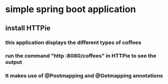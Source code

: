 # simple spring boot application
## install HTTPie 
### this application displays the different types of coffees
### run the command "http :8080/coffees" in HTTPie to see the output
### It makes use of @Postmapping and @Getmapping annotations

